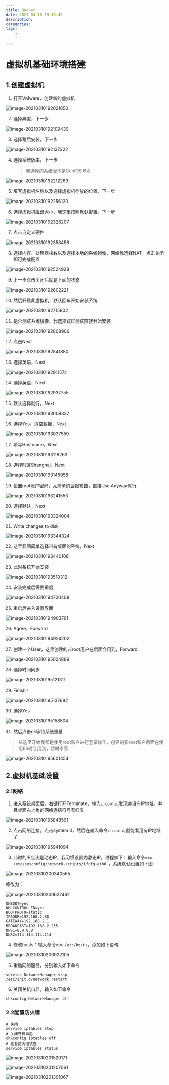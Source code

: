 ```yaml
---
title: Docker
date: 2021-03-10 19:18:42
description: 
categories: 
tags: 
	- 
	- 
---
```


# 虚拟机基础环境搭建

## 1.创建虚拟机

1. 打开VMware，创建新的虚拟机

![image-20210310192021650](F:\BookRecSys\note\images\image-20210310192021650.png)

2. 选择典型，下一步

![image-20210310192109439](F:\BookRecSys\note\images\image-20210310192109439.png)

3. 选择稍后安装，下一步

![image-20210310192137322](F:\BookRecSys\note\images\image-20210310192137322.png)

4. 选择系统版本，下一步

   > 我选择的系统版本是CentOS 6.8

![image-20210310192212269](F:\BookRecSys\note\images\image-20210310192212269.png)

5. 填写虚拟机名称以及选择虚拟机存放的位置，下一步

![image-20210310192256120](F:\BookRecSys\note\images\image-20210310192256120.png)

6. 选择虚拟机磁盘大小，我这里按照默认配置，下一步

![image-20210310192328207](F:\BookRecSys\note\images\image-20210310192328207.png)

7. 点击自定义硬件

![image-20210310192358456](F:\BookRecSys\note\images\image-20210310192358456.png)

8. 选择内存、处理器核数以及选择本地的系统镜像，网络我选择NAT，点击关闭即可完成配置

![image-20210310192524928](F:\BookRecSys\note\images\image-20210310192524928.png)

9. 上一步点击关闭后就是下面的状态

![image-20210310192602221](F:\BookRecSys\note\images\image-20210310192602221.png)

10. 然后开启此虚拟机，默认回车开始安装系统

![image-20210310192715802](F:\BookRecSys\note\images\image-20210310192715802.png)

11. 是否测试系统镜像，我选择跳过测试直接开始安装

![image-20210310192808906](F:\BookRecSys\note\images\image-20210310192808906.png)

12. 点击Next

![image-20210310192841880](F:\BookRecSys\note\images\image-20210310192841880.png)

13. 选择英语，Next

![image-20210310192911574](F:\BookRecSys\note\images\image-20210310192911574.png)

14. 选择英语，Next

![image-20210310192937755](F:\BookRecSys\note\images\image-20210310192937755.png)

15. 默认选择就行，Next

![image-20210310193009337](F:\BookRecSys\note\images\image-20210310193009337.png)

16. 选择Yes，清空数据，Next

![image-20210310193037559](F:\BookRecSys\note\images\image-20210310193037559.png)

17. 填写Hostname，Next

![image-20210310193118263](F:\BookRecSys\note\images\image-20210310193118263.png)

18. 选择时区Shanghai，Next

![image-20210310193145058](F:\BookRecSys\note\images\image-20210310193145058.png)

19. 设置root账户密码，太简单的会报警告，直接Use Anyway就行

![image-20210310193241553](F:\BookRecSys\note\images\image-20210310193241553.png)

20. 选择默认，Next

![image-20210310193324004](F:\BookRecSys\note\images\image-20210310193324004.png)

21. Write changes to disk

![image-20210310193344324](F:\BookRecSys\note\images\image-20210310193344324.png)

22. 这里我图简单选择带有桌面的系统，Next

![image-20210310193440108](F:\BookRecSys\note\images\image-20210310193440108.png)

23. 此时系统开始安装

![image-20210310193510312](F:\BookRecSys\note\images\image-20210310193510312.png)

24. 安装完成后需要重启

![image-20210310194720408](F:\BookRecSys\note\images\image-20210310194720408.png)

25. 重启后进入设置界面

![image-20210310194903761](F:\BookRecSys\note\images\image-20210310194903761.png)

26. Agree，Forward

![image-20210310194924202](F:\BookRecSys\note\images\image-20210310194924202.png)

27. 创建一个User，这里创建的非root用户在后面会用到，Forward

![image-20210310195024889](F:\BookRecSys\note\images\image-20210310195024889.png)

28. 选择时间同步

![image-20210310195121311](F:\BookRecSys\note\images\image-20210310195121311.png)

29. Finish！

![image-20210310195137692](F:\BookRecSys\note\images\image-20210310195137692.png)

30. 选择Yes

![image-20210310195158504](F:\BookRecSys\note\images\image-20210310195158504.png)

31. 然后点击ok等待系统重启

> 从这里开始我都是使用root账户进行登录操作，创建的非root账户后面在使用ES时会用到，暂时不管

![image-20210310195601454](F:\BookRecSys\note\images\image-20210310195601454.png)

## 2.虚拟机基础设置

### 2.1网络

1. 进入系统桌面后，右键打开Terminate，输入`ifconfig`发现并没有IP地址，并且桌面右上角的网络连结符号有红叉

![image-20210310195848591](F:\BookRecSys\note\images\image-20210310195848591.png)

2. 点击网络连接，点击system 0，然后在输入命令`ifconfig`就能看见有IP地址了

![image-20210310195941094](F:\BookRecSys\note\images\image-20210310195941094.png)

3. 此时的IP应该是动态IP，我习惯设置为静态IP，过程如下：输入命令`vim /etc/sysconfig/network-scripts/ifcfg-eth0 `，系统默认设置如下图

![image-20210310200340565](F:\BookRecSys\note\images\image-20210310200340565.png)

修改为：

![image-20210310200627462](F:\BookRecSys\note\images\image-20210310200627462.png)

```shell
ONBOOT=yes
NM_CONTROLLED=yes
BOOTPROTO=static
IPADDR=192.168.2.88
GATEWAY=192.168.2.1
BROADCAST=192.168.2.255
DNS1=8.8.8.8
DNS2=114.114.114.114
```

4. 修改hosts：输入命令`vim /etc/hosts`，添加如下语句

![image-20210310200922105](F:\BookRecSys\note\images\image-20210310200922105.png)

5. 重启网络服务，分别输入如下命令

```shell
service NetworkManager stop
/etc/init.d/network restart
```

6. 关闭关机自启，输入如下命令

```shell
chkconfig NetworkManager off
```



### 2.2配置防火墙

```shell
# 关闭
service iptables stop
# 关闭开机自启
chkconfig iptables off
# 查看防火墙状态
service iptables status
```

![image-20210310201529171](F:\BookRecSys\note\images\image-20210310201529171.png)

![image-20210310201207061](F:\BookRecSys\note\images\image-20210310201207061.png)

![image-20210310201301067](F:\BookRecSys\note\images\image-20210310201301067.png)